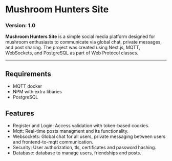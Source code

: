# Mushroom Hunters Site
### Version: 1.0

**Mushroom Hunters Site** is a simple social media platform designed for mushroom enthusiasts to communicate via global chat, private messages, and post sharing. The project was created using Next.js, MQTT, WebSockets, and PostgreSQL as part of Web Protocol classes.

---

## Requirements
- MQTT docker
- NPM with extra libaries
- PostgreSQL

## Features
- Register and Login: Access validation with token-based cookies. 
- Mqtt: Real-time posts managment and its functionality.
- Websockets: Global chat for all users, private messaging between users and frontend-to-mqtt communication.
- Security: User authorization, tls, certificates and password hashing.
- Database: database to manage users, friendships and posts.
